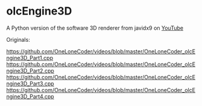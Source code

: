 # olcEngine3D
A Python version of the software 3D renderer from javidx9 on [YouTube](https://www.youtube.com/watch?v=ih20l3pJoeU&list=PLrOv9FMX8xJE8NgepZR1etrsU63fDDGxO&index=22)

Originals:

https://github.com/OneLoneCoder/videos/blob/master/OneLoneCoder_olcEngine3D_Part1.cpp
https://github.com/OneLoneCoder/videos/blob/master/OneLoneCoder_olcEngine3D_Part2.cpp
https://github.com/OneLoneCoder/videos/blob/master/OneLoneCoder_olcEngine3D_Part3.cpp
https://github.com/OneLoneCoder/videos/blob/master/OneLoneCoder_olcEngine3D_Part4.cpp
